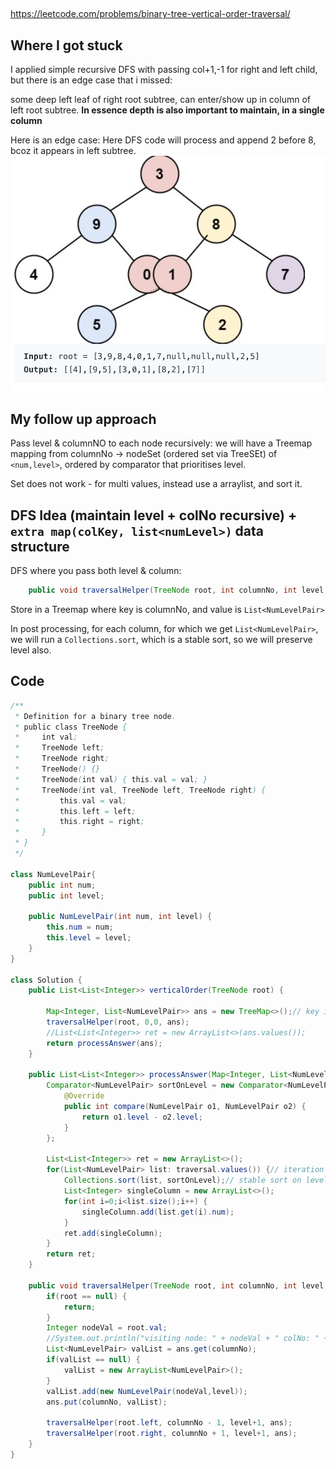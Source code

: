 

## 
https://leetcode.com/problems/binary-tree-vertical-order-traversal/

## Where I got stuck

I applied simple recursive DFS with passing col+1,-1 for right and left child,
but there is an edge case that i missed:

some deep left leaf of right root subtree, can enter/show up in column of left root subtree.
**In essence depth is also important to maintain, in a single column**

Here is an edge case:
Here DFS code will process and append 2 before 8, bcoz it appears in left subtree.
![verticaltravesal](images/verticaltraversal.png)

## My follow up approach

Pass level & columnNO to each node recursively:
we will have  a Treemap mapping from columnNo -> nodeSet (ordered set via TreeSEt) of `<num,level>`, ordered by comparator that prioritises level.

Set does not work - for multi values,
instead use a arraylist, and sort it.

## DFS Idea (maintain level + colNo recursive) + `extra map(colKey, list<numLevel>)` data structure

DFS where you pass both level & column:
```java
    public void traversalHelper(TreeNode root, int columnNo, int level, Map<Integer, List<NumLevelPair>> ans) {
```

Store in a Treemap where key is columnNo, and value is `List<NumLevelPair>`

In post processing,
for each column, for which we get `List<NumLevelPair>`, we will run a `Collections.sort`, which is a stable sort,
so we will preserve level also.

## Code

```java
/**
 * Definition for a binary tree node.
 * public class TreeNode {
 *     int val;
 *     TreeNode left;
 *     TreeNode right;
 *     TreeNode() {}
 *     TreeNode(int val) { this.val = val; }
 *     TreeNode(int val, TreeNode left, TreeNode right) {
 *         this.val = val;
 *         this.left = left;
 *         this.right = right;
 *     }
 * }
 */

class NumLevelPair{
    public int num;
    public int level;
    
    public NumLevelPair(int num, int level) {
        this.num = num;
        this.level = level;
    }
}

class Solution {
    public List<List<Integer>> verticalOrder(TreeNode root) {
    
        Map<Integer, List<NumLevelPair>> ans = new TreeMap<>();// key is column
        traversalHelper(root, 0,0, ans);
        //List<List<Integer>> ret = new ArrayList<>(ans.values());
        return processAnswer(ans);
    }
    
    public List<List<Integer>> processAnswer(Map<Integer, List<NumLevelPair>> traversal){
        Comparator<NumLevelPair> sortOnLevel = new Comparator<NumLevelPair>() {
            @Override
            public int compare(NumLevelPair o1, NumLevelPair o2) {
                return o1.level - o2.level;
            }
        };

        List<List<Integer>> ret = new ArrayList<>();
        for(List<NumLevelPair> list: traversal.values()) {// iteration order from leftmost column to right most column
            Collections.sort(list, sortOnLevel);// stable sort on level, shorter levels appear first
            List<Integer> singleColumn = new ArrayList<>();
            for(int i=0;i<list.size();i++) {
                singleColumn.add(list.get(i).num);
            }
            ret.add(singleColumn);
        }
        return ret;
    }
    
    public void traversalHelper(TreeNode root, int columnNo, int level, Map<Integer, List<NumLevelPair>> ans) {
        if(root == null) {
            return;
        }
        Integer nodeVal = root.val;
        //System.out.println("visiting node: " + nodeVal + " colNo: " +columnNo + " level = " + level);
        List<NumLevelPair> valList = ans.get(columnNo);
        if(valList == null) {
            valList = new ArrayList<NumLevelPair>();
        }
        valList.add(new NumLevelPair(nodeVal,level));
        ans.put(columnNo, valList);
        
        traversalHelper(root.left, columnNo - 1, level+1, ans);
        traversalHelper(root.right, columnNo + 1, level+1, ans);
    }
}
```